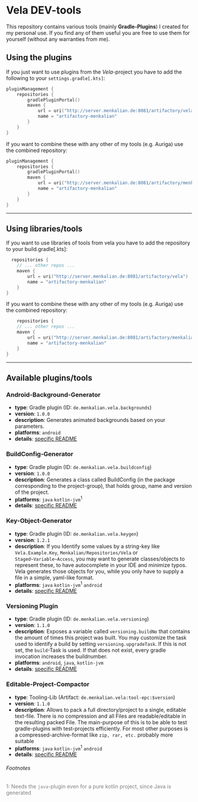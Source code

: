 # Vela DEV-tools

This repository contains various tools (mainly **Gradle-Plugins**) I created for my personal use. If you find any of them useful you are free to use them for yourself (without any warranties from me).

## Using the plugins

If you just want to use plugins from the *Vela*-project you have to add the following to your `settings.gradle[.kts]`:

```kotlin
pluginManagement {
    repositories {
        gradlePluginPortal()
        maven {
            url = uri("http://server.menkalian.de:8081/artifactory/vela")
            name = "artifactory-menkalian"
        }
    }
}
```

If you want to combine these with any other of my tools (e.g. Auriga) use the combined repository:

```kotlin
pluginManagement {
    repositories {
        gradlePluginPortal()
        maven {
            url = uri("http://server.menkalian.de:8081/artifactory/menkalian")
            name = "artifactory-menkalian"
        }
    }
}
```

---

## Using libraries/tools

If you want to use libraries of tools from vela you have to add the repository to your build.gradle[.kts]:

```kotlin
  repositories {
    // ... other repos ...
    maven {
        url = uri("http://server.menkalian.de:8081/artifactory/vela")
        name = "artifactory-menkalian"
    }
}
```

If you want to combine these with any other of my tools (e.g. Auriga) use the combined repository:

```kotlin
    repositories {
    // ... other repos ...
    maven {
        url = uri("http://server.menkalian.de:8081/artifactory/menkalian")
        name = "artifactory-menkalian"
    }
}
```

---

## Available plugins/tools

### Android-Background-Generator

- **type**: Gradle plugin (ID: `de.menkalian.vela.backgrounds`)
- **version**: `1.0.0`
- **description**:
  Generates animated backgrounds based on your parameters.
- **platforms**: `android`
- **details**: [specific README](plugin-backgrounds/README.md)

### BuildConfig-Generator

- **type**: Gradle plugin (ID: `de.menkalian.vela.buildconfig`)
- **version**: `1.0.0`
- **description**:
  Generates a class called BuildConfig (in the package corresponding to the project-group), that holds group, name and version of the project.
- **platforms**: `java` `kotlin-jvm`<sup>1</sup>
- **details**: [specific README](plugin-buildconfig/README.md)

### Key-Object-Generator

- **type**: Gradle plugin (ID: `de.menkalian.vela.keygen`)
- **version**: `1.2.1`
- **description**:
  If you Identify some values by a string-key like `Vela.Example.Key`, `Menkalian/Repositories/Vela` or `Staged~Variable~Access`, you may want to generate classes/objects to represent these, to have autocomplete in your IDE and minimize typos. Vela generates those objects for you, while you only have to supply a file in a simple, yaml-like format.
- **platforms**: `java` `kotlin-jvm`<sup>1</sup> `android`
- **details**: [specific README](plugin-keygen/README.md)

### Versioning Plugin

- **type**: Gradle plugin (ID: `de.menkalian.vela.versioning`)
- **version**: `1.1.0`
- **description**:
  Exposes a variable called `versioning.buildNo` that contains the amount of times this project was built. You may customize the task used to identify a build by setting `versioning.upgradeTask`. If this is not set, the `build`-Task is used. If that does not exist, every gradle invocation increases the buildnumber.
- **platforms**: `android`, `java`, `kotlin-jvm`
- **details**: [specific README](plugin-versioning/README.md)

### Editable-Project-Compactor

- **type**: Tooling-Lib (Artifact: `de.menkalian.vela:tool-epc:$version`)
- **version**: `1.1.0`
- **description**:
  Allows to pack a full directory/project to a single, editable text-file. There is no compression and all Files are readable/editable in the resulting packed File. The main-purpose of this is to be able to test gradle-plugins with test-projects efficiently. For most other purposes is a compressed-archive-format like `zip, rar, etc.` probably more suitable
- **platforms**: `java` `kotlin-jvm`<sup>1</sup> `android`
- **details**: [specific README](tool-epc/README.md)

###### Footnotes

<span style="color:gray">
1: Needs the <code>java</code>-plugin even for a pure kotlin project, since Java is generated
</span>